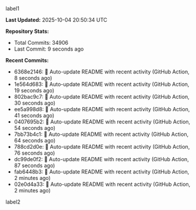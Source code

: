 
label1 
<!-- ACTIVITY_START -->
**Last Updated:** 2025-10-04 20:50:34 UTC

**Repository Stats:**
- Total Commits: 34906
- Last Commit: 9 seconds ago

**Recent Commits:**
- 6368e2146: 🤖 Auto-update README with recent activity (GitHub Action, 8 seconds ago)
- 1e564d683: 🤖 Auto-update README with recent activity (GitHub Action, 19 seconds ago)
- 802bac9c7: 🤖 Auto-update README with recent activity (GitHub Action, 30 seconds ago)
- ee5a998d8: 🤖 Auto-update README with recent activity (GitHub Action, 41 seconds ago)
- 0407695b2: 🤖 Auto-update README with recent activity (GitHub Action, 54 seconds ago)
- 7bb73b4c1: 🤖 Auto-update README with recent activity (GitHub Action, 64 seconds ago)
- 788cd2d0e: 🤖 Auto-update README with recent activity (GitHub Action, 76 seconds ago)
- dc99de0f2: 🤖 Auto-update README with recent activity (GitHub Action, 87 seconds ago)
- fab6448b3: 🤖 Auto-update README with recent activity (GitHub Action, 2 minutes ago)
- 02e0d4a33: 🤖 Auto-update README with recent activity (GitHub Action, 2 minutes ago)
<!-- ACTIVITY_END -->

label2
